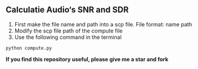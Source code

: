## Calculatie Audio‘s SNR and SDR
1. First make the file name and path into a scp file. File format: name path
2. Modify the scp file path of the compute file
3. Use the following command in the terminal

```shell
python compute.py
```

**If you find this repository useful, please give me a star and fork**